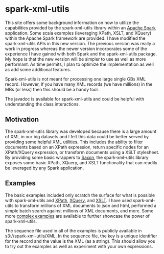 # spark-xml-utils

This site offers some background information on how to utilize the capabilities provided by the spark-xml-utils library within an [Apache Spark](http://spark.apache.org) application.  Some  scala examples (leveraging XPath, XSLT, and XQuery) within the Apache Spark framework are provided.  I have modified the spark-xml-utils APIs in this new version.   The previous  version was really a work in progress whereas the newer version incorporates some of the experience I have gained with both Spark and the spark-xml-utils package.  My hope is that the new version will be  simpler to use as well as more performant.   As time permits, I plan to optimize the implementation as well as add some additional features.

Spark-xml-utils is not meant for processing one large single GBs XML record. However, if you have many XML records (we have millions) in the MBs (or less) then this should be a handy tool.

The javadoc is available for spark-xml-utils and could be helpful with understanding the class interactions.
## Motivation

The spark-xml-utils library was developed because there is a large amount of XML in our big datasets and I felt this data could be better served by providing some helpful XML utilities.  This includes the ability to filter documents  based on an XPath expression, return specific nodes for an XPath/XQuery expression, or transform documents using a XSLT stylesheet.  By providing some basic wrappers to [Saxon](http://www.saxonica.com), the spark-xml-utils library exposes some basic XPath, XQuery, and XSLT functionality that can readily be leveraged by any Spark application.  

## Examples

The basic examples included only scratch the surface for what is possible with spark-xml-utils and [XPath](https://github.com/elsevierlabs/spark-xml-utils/wiki/xpath), [XQuery](https://github.com/elsevierlabs/spark-xml-utils/wiki/XQuery), and [XSLT](https://github.com/elsevierlabs/spark-xml-utils/wiki/xslt).  I have used spark-xml-utils to transform millions of XML documents to json and html, performed a simple batch search against millions of XML documents, and more. Some more [complex examples](https://github.com/elsevierlabs/spark-xml-utils/wiki/complexexamples) are available to further showcase the power of spark-xml-utils.

The  sequence file used in all of the examples is publicly available in s3://spark-xml-utils/XML.  In the sequence file, the key is a unique identifier for the record and the value is the XML (as a string).  This should allow you to try out the examples as well as experiment with your own expressions.